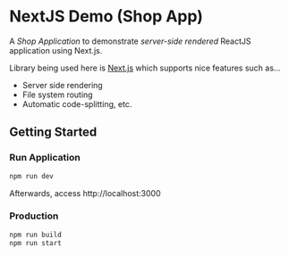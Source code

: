 # NextJS Demo (Shop App)

A *Shop Application* to demonstrate *server-side rendered* ReactJS application using Next.js.

Library being used here is [Next.js](https://nextjs.org/) which supports nice features such as...

* Server side rendering
* File system routing
* Automatic code-splitting, etc.

## Getting Started

### Run Application
```bash
npm run dev
```
Afterwards, access http://localhost:3000

### Production
```bash
npm run build
npm run start
```
